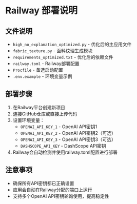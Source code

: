 # Railway 部署说明

## 文件说明

- `high_no_explanation_optimized.py` - 优化后的主应用文件
- `fabric_texture.py` - 面料纹理生成模块
- `requirements_optimized.txt` - 优化后的依赖文件
- `railway.toml` - Railway部署配置
- `Procfile` - 备选启动配置
- `.env.example` - 环境变量示例

## 部署步骤

1. 在Railway平台创建新项目
2. 连接GitHub仓库或直接上传代码
3. 设置环境变量：
   - `OPENAI_API_KEY_1` - OpenAI API密钥1
   - `OPENAI_API_KEY_2` - OpenAI API密钥2（可选）
   - `OPENAI_API_KEY_3` - OpenAI API密钥3（可选）
   - `DASHSCOPE_API_KEY` - DashScope API密钥
4. Railway会自动检测并使用railway.toml配置进行部署

## 注意事项

- 确保所有API密钥都已正确设置
- 应用会自动在Railway分配的端口上运行
- 支持多个OpenAI API密钥轮询使用，提高稳定性